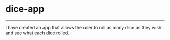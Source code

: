# dice-app
------
I have created an app that allows the user to roll as many dice as they wish and see what each dice rolled.
